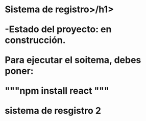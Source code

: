 <h1> Sistema de registro>/h1>

-Estado del proyecto: en construcción.

Para ejecutar el soitema, debes poner:

"""npm install react """

sistema de resgistro 2
